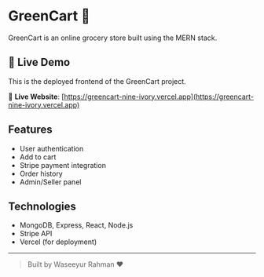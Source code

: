# GreenCart 🛒

GreenCart is an online grocery store built using the MERN stack.

## 🔗 Live Demo

This is the deployed frontend of the GreenCart project.

🔗 **Live Website**: [https://greencart-nine-ivory.vercel.app](https://greencart-nine-ivory.vercel.app)

## Features

- User authentication
- Add to cart
- Stripe payment integration
- Order history
- Admin/Seller panel

## Technologies

- MongoDB, Express, React, Node.js
- Stripe API
- Vercel (for deployment)

---

> Built by Waseeyur Rahman ❤️
